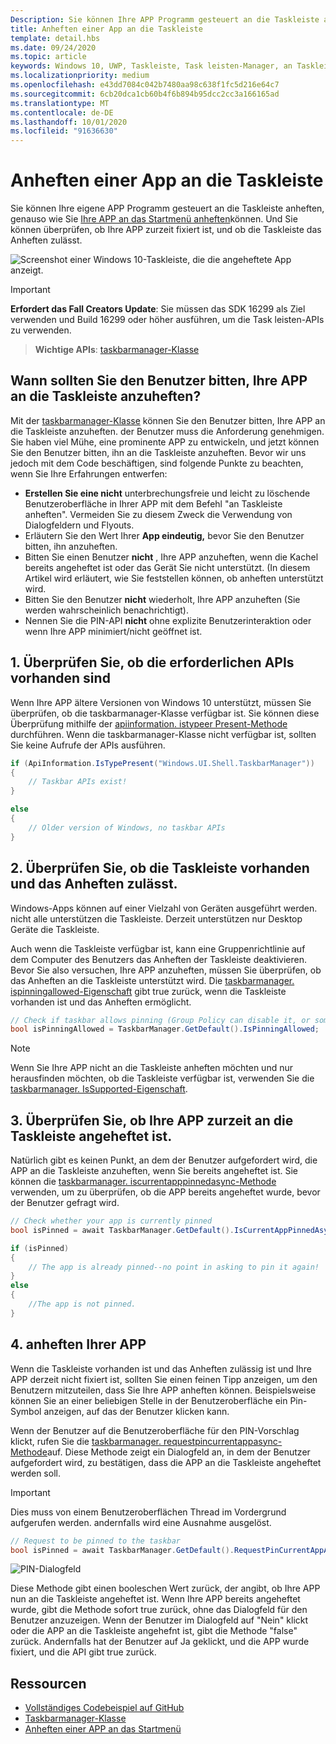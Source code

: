 ```yaml
---
Description: Sie können Ihre APP Programm gesteuert an die Taskleiste anheften, und Sie können überprüfen, ob Sie zurzeit fixiert ist.
title: Anheften einer App an die Taskleiste
template: detail.hbs
ms.date: 09/24/2020
ms.topic: article
keywords: Windows 10, UWP, Taskleiste, Task leisten-Manager, an Taskleiste anheften, primäre Kachel
ms.localizationpriority: medium
ms.openlocfilehash: e43dd7084c042b7480aa98c638f1fc5d216e64c7
ms.sourcegitcommit: 6cb20dca1cb60b4f6b894b95dcc2cc3a166165ad
ms.translationtype: MT
ms.contentlocale: de-DE
ms.lasthandoff: 10/01/2020
ms.locfileid: "91636630"
---
```

# <a name="pin-your-app-to-the-taskbar"></a>Anheften einer App an die Taskleiste

Sie können Ihre eigene APP Programm gesteuert an die Taskleiste anheften, genauso wie Sie [Ihre APP an das Startmenü anheften](tiles-and-notifications/primary-tile-apis.md)können. Und Sie können überprüfen, ob Ihre APP zurzeit fixiert ist, und ob die Taskleiste das Anheften zulässt. 

![Screenshot einer Windows 10-Taskleiste, die die angeheftete App anzeigt.](images/taskbar/taskbar.png)

> [!IMPORTANT]
> **Erfordert das Fall Creators Update**: Sie müssen das SDK 16299 als Ziel verwenden und Build 16299 oder höher ausführen, um die Task leisten-APIs zu verwenden.

> **Wichtige APIs**: [taskbarmanager-Klasse](/uwp/api/windows.ui.shell.taskbarmanager) 


## <a name="when-should-you-ask-the-user-to-pin-your-app-to-the-taskbar"></a>Wann sollten Sie den Benutzer bitten, Ihre APP an die Taskleiste anzuheften? 

Mit der [taskbarmanager-Klasse](/uwp/api/windows.ui.shell.taskbarmanager) können Sie den Benutzer bitten, Ihre APP an die Taskleiste anzuheften. der Benutzer muss die Anforderung genehmigen. Sie haben viel Mühe, eine prominente APP zu entwickeln, und jetzt können Sie den Benutzer bitten, ihn an die Taskleiste anzuheften. Bevor wir uns jedoch mit dem Code beschäftigen, sind folgende Punkte zu beachten, wenn Sie Ihre Erfahrungen entwerfen:

* **Erstellen Sie eine nicht** unterbrechungsfreie und leicht zu löschende Benutzeroberfläche in Ihrer APP mit dem Befehl "an Taskleiste anheften". Vermeiden Sie zu diesem Zweck die Verwendung von Dialogfeldern und Flyouts. 
* Erläutern Sie den Wert Ihrer **App eindeutig,** bevor Sie den Benutzer bitten, ihn anzuheften.
* Bitten Sie einen Benutzer **nicht** , Ihre APP anzuheften, wenn die Kachel bereits angeheftet ist oder das Gerät Sie nicht unterstützt. (In diesem Artikel wird erläutert, wie Sie feststellen können, ob anheften unterstützt wird.
* Bitten Sie den Benutzer **nicht** wiederholt, Ihre APP anzuheften (Sie werden wahrscheinlich benachrichtigt).
* Nennen Sie die PIN-API **nicht** ohne explizite Benutzerinteraktion oder wenn Ihre APP minimiert/nicht geöffnet ist.


## <a name="1-check-whether-the-required-apis-exist"></a>1. Überprüfen Sie, ob die erforderlichen APIs vorhanden sind

Wenn Ihre APP ältere Versionen von Windows 10 unterstützt, müssen Sie überprüfen, ob die taskbarmanager-Klasse verfügbar ist. Sie können diese Überprüfung mithilfe der  [apiinformation. istypeer Present-Methode](/uwp/api/windows.foundation.metadata.apiinformation#Windows_Foundation_Metadata_ApiInformation_IsTypePresent_System_String_) durchführen. Wenn die taskbarmanager-Klasse nicht verfügbar ist, sollten Sie keine Aufrufe der APIs ausführen.

```csharp
if (ApiInformation.IsTypePresent("Windows.UI.Shell.TaskbarManager"))
{
    // Taskbar APIs exist!
}

else
{
    // Older version of Windows, no taskbar APIs
}
```


## <a name="2-check-whether-taskbar-is-present-and-allows-pinning"></a>2. Überprüfen Sie, ob die Taskleiste vorhanden und das Anheften zulässt.

Windows-Apps können auf einer Vielzahl von Geräten ausgeführt werden. nicht alle unterstützen die Taskleiste. Derzeit unterstützen nur Desktop Geräte die Taskleiste. 

Auch wenn die Taskleiste verfügbar ist, kann eine Gruppenrichtlinie auf dem Computer des Benutzers das Anheften der Taskleiste deaktivieren. Bevor Sie also versuchen, Ihre APP anzuheften, müssen Sie überprüfen, ob das Anheften an die Taskleiste unterstützt wird. Die [taskbarmanager. ispinningallowed-Eigenschaft](/uwp/api/windows.ui.shell.taskbarmanager.IsPinningAllowed) gibt true zurück, wenn die Taskleiste vorhanden ist und das Anheften ermöglicht. 

```csharp
// Check if taskbar allows pinning (Group Policy can disable it, or some device families don't have taskbar)
bool isPinningAllowed = TaskbarManager.GetDefault().IsPinningAllowed;
```

> [!NOTE]
> Wenn Sie Ihre APP nicht an die Taskleiste anheften möchten und nur herausfinden möchten, ob die Taskleiste verfügbar ist, verwenden Sie die [taskbarmanager. IsSupported-Eigenschaft](/uwp/api/windows.ui.shell.taskbarmanager.IsSupported).


## <a name="3-check-whether-your-app-is-currently-pinned-to-the-taskbar"></a>3. Überprüfen Sie, ob Ihre APP zurzeit an die Taskleiste angeheftet ist.

Natürlich gibt es keinen Punkt, an dem der Benutzer aufgefordert wird, die APP an die Taskleiste anzuheften, wenn Sie bereits angeheftet ist. Sie können die [taskbarmanager. iscurrentapppinnedasync-Methode](/uwp/api/windows.ui.shell.taskbarmanager.IsCurrentAppPinnedAsync) verwenden, um zu überprüfen, ob die APP bereits angeheftet wurde, bevor der Benutzer gefragt wird.

```csharp
// Check whether your app is currently pinned
bool isPinned = await TaskbarManager.GetDefault().IsCurrentAppPinnedAsync();

if (isPinned)
{
    // The app is already pinned--no point in asking to pin it again!
}
else 
{
    //The app is not pinned. 
}
```


##  <a name="4-pin-your-app"></a>4. anheften Ihrer APP

Wenn die Taskleiste vorhanden ist und das Anheften zulässig ist und Ihre APP derzeit nicht fixiert ist, sollten Sie einen feinen Tipp anzeigen, um den Benutzern mitzuteilen, dass Sie Ihre APP anheften können. Beispielsweise können Sie an einer beliebigen Stelle in der Benutzeroberfläche ein Pin-Symbol anzeigen, auf das der Benutzer klicken kann. 

Wenn der Benutzer auf die Benutzeroberfläche für den PIN-Vorschlag klickt, rufen Sie die [taskbarmanager. requestpincurrentappasync-Methode](/uwp/api/windows.ui.shell.taskbarmanager.RequestPinCurrentAppAsync)auf. Diese Methode zeigt ein Dialogfeld an, in dem der Benutzer aufgefordert wird, zu bestätigen, dass die APP an die Taskleiste angeheftet werden soll.

> [!IMPORTANT]
> Dies muss von einem Benutzeroberflächen Thread im Vordergrund aufgerufen werden. andernfalls wird eine Ausnahme ausgelöst.

```csharp
// Request to be pinned to the taskbar
bool isPinned = await TaskbarManager.GetDefault().RequestPinCurrentAppAsync();
```

![PIN-Dialogfeld](images/taskbar/pin-dialog.png)

Diese Methode gibt einen booleschen Wert zurück, der angibt, ob Ihre APP nun an die Taskleiste angeheftet ist. Wenn Ihre APP bereits angeheftet wurde, gibt die Methode sofort true zurück, ohne das Dialogfeld für den Benutzer anzuzeigen. Wenn der Benutzer im Dialogfeld auf "Nein" klickt oder die APP an die Taskleiste angehefnt ist, gibt die Methode "false" zurück. Andernfalls hat der Benutzer auf Ja geklickt, und die APP wurde fixiert, und die API gibt true zurück.


## <a name="resources"></a>Ressourcen

* [Vollständiges Codebeispiel auf GitHub](https://github.com/WindowsNotifications/quickstart-pin-to-taskbar)
* [Taskbarmanager-Klasse](/uwp/api/windows.ui.shell.taskbarmanager)
* [Anheften einer APP an das Startmenü](tiles-and-notifications/primary-tile-apis.md)
